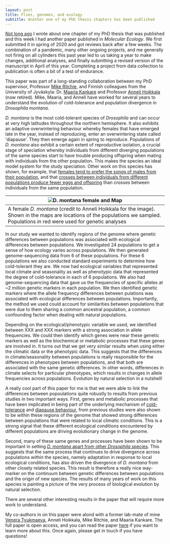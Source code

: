```yaml
---
layout: post
title: Flies, genomes, and ecology
subtitle: Another one of my PhD thesis chapters has been published
---
```


[Not long ago]() I wrote about one chapter of my PhD thesis that was published and this week I had another paper published in *Molecular Ecology*. We first submitted it in spring of 2020 and got reviews back after a few weeks. The combination of a pandemic, many other ongoing projects, and me generally not firing on all cylinders this past year led to us taking a year to make changes, additional analyses, and finally submitting a revised version of the manuscript in April of this year. Completing a project from data collection to publication is often a bit of a test of endurance.

This paper was part of a long-standing collaboration between my PhD supervisor, Professor [Mike Ritchie](https://risweb.st-andrews.ac.uk/portal/en/persons/michael-gordon-ritchie(7d2c2deb-821c-48a4-93c6-f60e3b5584cb).html), and Finnish colleagues from the University of Jyväskyla: Dr. [Maaria Kankare](https://www.jyu.fi/science/en/bioenv/staff-and-administration/staff/kankare-maaria) and Professor [Anneli Hoikkala](https://www.jyu.fi/science/en/bioenv/staff-and-administration/staff/hoikkala-anneli-1) (now retired). Mike, Maaria, and Anneli have worked for several years to understand the evolution of cold-tolerance and population divergence in *Drosophila montana*.

*D. montana* is the most cold-tolerant species of *Drosophila* and can occur at very high latitudes throughout the northern hemisphere. It also exhibits an adaptive overwintering behaviour whereby females that have emerged late in the year, instead of reproducing, enter an overwintering state called 'diapause'. They then emerge again in spring to reproduce. Populations of *D. montana* also exhibit a certain extent of reproductive isolation, a crucial stage of speciation whereby individuals from different diverging populations of the same species start to have trouble producing offspring when mating with individuals from the other population. This makes the species an ideal model system for the study speciation. Other work on this species has shown, for example, that [females tend to prefer the songs of males from their population](https://doi.org/10.1111/j.1558-5646.2007.00125.x), and that [crosses between individuals from different populations produce fewer eggs and offspring](https://doi.org/10.1111/evo.12535) than crosses between individuals from the same population.


|![D. montana female and Map](/img/15-06-2021_female_and_map.png)|  
|--|  
|A female *D. montana* (credit to Anneli Hoikkala for the image). Shown in the maps are locations of the populations we sampled. Populations in red were used for genetic analyses|  

In our study we wanted to identify regions of the genome where genetic differences between populations was associated with ecological differences between populations. We investigated 24 populations to get a sense of how ecology varies across populations. We then generated genome-sequencing data from 6 of these populations. For these 6 populations we also conducted standard experiments to determine how cold-tolerant they are. We now had ecological variables that represented local climate and seasonality as well as phenotypic data that represented the degree of cold-tolerance in each of 6 populations. We also had genome-sequencing data that gave us the frequencies of specific alleles at ~2 million genetic markers in each population. We then identified genetic markers where the allele frequency differences between pulations was associated with ecological differences between populations. Importantly, the method we used could account for similarities between populations that were due to them sharing a common ancestral population, a common confounding factor when dealing with natural populations.

Depending on the ecological/phenotypic variable we used, we identified between XXX and XXX markers with a strong association in allele frequencies. We could then identify which genes were near these genetic markers as well as the biochemical or metabolic processes that these genes are involved in. It turns out that we get very similar results when using either the climatic data or the phenotypic data. This suggests that the differences in climate/seasonality between populations is really responsible for the differences in phenotypes between populations, and that both are associated with the same genetic differences. In other words, differences in climate selects for particular phenotypes, which results in changes in allele frequencies across populations. Evolution by natural selection in a nutshell!

A really cool part of this paper for me is that we were able to link the differences between popoulations quite robustly to results from previous studies in two important ways. First, genes and metabolic processes that have been implicated in being part of the underlying mechanism of [cold-tolerance](https://doi.org/10.1038/hdy.2015.6) and [diapause behaviour](https://doi.org/10.1242/jeb.205831), from previous studies were also shown to be within these regions of the genome that showed strong differences between populations that were related to local climatic conditions. This is a strong signal that these different ecological conditions encountered by different populations are driving evolutionary change in the genome.

Second, many of these same genes and processes have been shown to be important in setting [*D. montana* apart from other *Drosophila* species](https://doi.org/10.1093/gbe/evy147). This suggests that the same process that continues to drive divergence across populations *within* the species, namely adaptation in response to local ecological conditions, has also driven the divergence of *D. montana* from other closely related species. This result is therefore a really nice way-marker on the continuum between genetic differences between populations and the origin of new species. The results of many years of work on this species is painting a picture of the very process of biological evolution by natural selection.

There are several other interesting results in the paper that will require more work to understand.

My co-authors in on this paper were alond with a former lab-mate of mine [Venera Tyukmaeva](https://scholar.google.com/citations?user=UmufKn4AAAAJ&hl=en), Anneli Hoikkala, Mike Ritchie, and Maaria Kankare.
The full paper is open access, and you can read the paper [here](https://doi.org/10.1002/evl3.220) if you want to learn more about this. Once again, please get in touch if you have questions!




